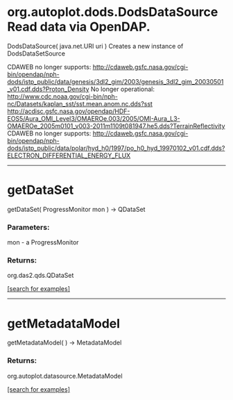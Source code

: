 # org.autoplot.dods.DodsDataSourceRead data via OpenDAP.
DodsDataSource( java.net.URI uri )
Creates a new instance of DodsDataSetSource

 CDAWEB no longer supports: http://cdaweb.gsfc.nasa.gov/cgi-bin/opendap/nph-dods/istp_public/data/genesis/3dl2_gim/2003/genesis_3dl2_gim_20030501_v01.cdf.dds?Proton_Density
 No longer operational: http://www.cdc.noaa.gov/cgi-bin/nph-nc/Datasets/kaplan_sst/sst.mean.anom.nc.dds?sst
 http://acdisc.gsfc.nasa.gov/opendap/HDF-EOS5/Aura_OMI_Level3/OMAEROe.003/2005/OMI-Aura_L3-OMAEROe_2005m0101_v003-2011m1109t081947.he5.dds?TerrainReflectivity
 CDAWEB no longer supports: http://cdaweb.gsfc.nasa.gov/cgi-bin/opendap/nph-dods/istp_public/data/polar/hyd_h0/1997/po_h0_hyd_19970102_v01.cdf.dds?ELECTRON_DIFFERENTIAL_ENERGY_FLUX

***
<a name="getDataSet"></a>
# getDataSet
getDataSet( ProgressMonitor mon ) &rarr; QDataSet



### Parameters:
mon - a ProgressMonitor

### Returns:
org.das2.qds.QDataSet


<a href="https://github.com/autoplot/dev/search?q=getDataSet&unscoped_q=getDataSet">[search for examples]</a>

***
<a name="getMetadataModel"></a>
# getMetadataModel
getMetadataModel(  ) &rarr; MetadataModel



### Returns:
org.autoplot.datasource.MetadataModel


<a href="https://github.com/autoplot/dev/search?q=getMetadataModel&unscoped_q=getMetadataModel">[search for examples]</a>

